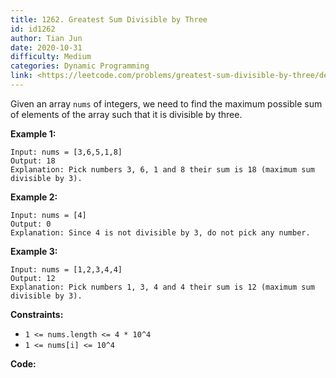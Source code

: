 ```yaml
---
title: 1262. Greatest Sum Divisible by Three
id: id1262
author: Tian Jun
date: 2020-10-31
difficulty: Medium
categories: Dynamic Programming
link: <https://leetcode.com/problems/greatest-sum-divisible-by-three/description/>
---
```


Given an array `nums` of integers, we need to find the maximum possible sum of
elements of the array such that it is divisible by three.



**Example 1:**
            
	Input: nums = [3,6,5,1,8]    
	Output: 18    
	Explanation: Pick numbers 3, 6, 1 and 8 their sum is 18 (maximum sum divisible by 3).

**Example 2:**
            
	Input: nums = [4]    
	Output: 0    
	Explanation: Since 4 is not divisible by 3, do not pick any number.    

**Example 3:**
            
	Input: nums = [1,2,3,4,4]    
	Output: 12    
	Explanation: Pick numbers 1, 3, 4 and 4 their sum is 12 (maximum sum divisible by 3).    



**Constraints:**

  * `1 <= nums.length <= 4 * 10^4`
  * `1 <= nums[i] <= 10^4`


**Code:**
